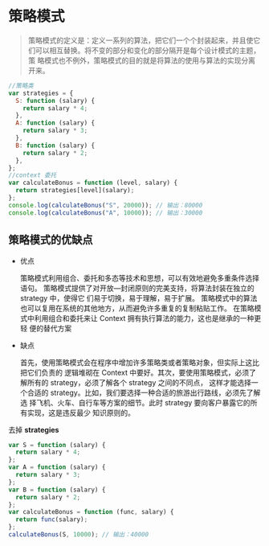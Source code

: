 # 策略模式

> 策略模式的定义是：定义一系列的算法，把它们一个个封装起来，并且使它们可以相互替换。将不变的部分和变化的部分隔开是每个设计模式的主题，策
> 略模式也不例外，策略模式的目的就是将算法的使用与算法的实现分离开来。

```js
//策略类
var strategies = {
  S: function (salary) {
    return salary * 4;
  },
  A: function (salary) {
    return salary * 3;
  },
  B: function (salary) {
    return salary * 2;
  },
};
//context 委托
var calculateBonus = function (level, salary) {
  return strategies[level](salary);
};
console.log(calculateBonus("S", 20000)); // 输出：80000
console.log(calculateBonus("A", 10000)); // 输出：30000
```

## 策略模式的优缺点

- 优点

  策略模式利用组合、委托和多态等技术和思想，可以有效地避免多重条件选择语句。
  策略模式提供了对开放—封闭原则的完美支持，将算法封装在独立的 strategy 中，使得它
  们易于切换，易于理解，易于扩展。
  策略模式中的算法也可以复用在系统的其他地方，从而避免许多重复的复制粘贴工作。
  在策略模式中利用组合和委托来让 Context 拥有执行算法的能力，这也是继承的一种更轻
  便的替代方案

- 缺点

  首先，使用策略模式会在程序中增加许多策略类或者策略对象，但实际上这比把它们负责的
  逻辑堆砌在 Context 中要好。其次，要使用策略模式，必须了解所有的 strategy，必须了解各个 strategy 之间的不同点，
  这样才能选择一个合适的 strategy。比如，我们要选择一种合适的旅游出行路线，必须先了解选
  择飞机、火车、自行车等方案的细节。此时 strategy 要向客户暴露它的所有实现，这是违反最少
  知识原则的。

去掉 **strategies**

```js
var S = function (salary) {
  return salary * 4;
};
var A = function (salary) {
  return salary * 3;
};
var B = function (salary) {
  return salary * 2;
};
var calculateBonus = function (func, salary) {
  return func(salary);
};
calculateBonus(S, 10000); // 输出：40000
```
